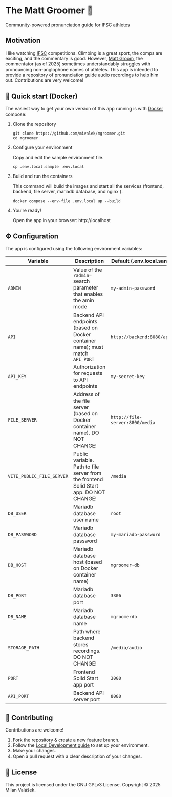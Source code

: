 # The Matt Groomer 🧗

Community-powered pronunciation guide for IFSC athletes

## Motivation

I like watching [IFSC](https://www.ifsc-climbing.org/) competitions. Climbing is a great sport, the comps are exciting, and the commentary is good. However, [Matt Groom](https://www.instagram.com/mattgroom1/?hl=en), the commentator (as of 2025) sometimes understandably struggles with pronouncing non-anglophone names of athletes. This app is intended to provide a repository of pronunciation guide audio recordings to help him out. Contributions are very welcome!

## 🚀 Quick start (Docker)

The easiest way to get your own version of this app running is with [Docker](https://docs.docker.com/) compose:

1. Clone the repository

    ```
    git clone https://github.com/mivalek/mgroomer.git
    cd mgroomer
    ```

1. Configure your environment

    Copy and edit the sample environment file.

    ```
    cp .env.local.sample .env.local
    ```

1. Build and run the containers

    This command will build the images and start all the services (frontend, backend, file server, mariadb database, and nginx  ).

    ```
    docker compose --env-file .env.local up --build
    ```

1. You're ready!

    Open the app in your browser: http://localhost

## ⚙️ Configuration

The app is configured using the following environment variables:

Variable | Description | Default (.env.local.sample)
---------|-------------|----------------------------
`ADMIN` | Value of the `?admin=` search parameter that enables the amin mode | `my-admin-password`
`API` | Backend API endpoints (based on Docker container name); must match `API_PORT` | `http://backend:8080/api/v1`
`API_KEY` | Authorization for requests to API endpoints | `my-secret-key`
`FILE_SERVER` | Address of the file server (based on Docker container name). DO NOT CHANGE! | `http://file-server:8800/media`
`VITE_PUBLIC_FILE_SERVER` | Public variable. Path to file server from the frontend Solid Start app.  DO NOT CHANGE! | `/media`
`DB_USER` | Mariadb database user name | `root`
`DB_PASSWORD` | Mariadb database password | `my-mariadb-password`
`DB_HOST` | Mariadb database host (based on Docker container name) | `mgroomer-db`
`DB_PORT` | Mariadb database port | `3306`
`DB_NAME` | Mariadb database name | `mgroomerdb`
`STORAGE_PATH` | Path where backend stores recordings. DO NOT CHANGE! | `/media/audio`
`PORT` | Frontend Solid Start app port | `3000`
`API_PORT` | Backend API server port | `8080`

## 🙌 Contributing

Contributions are welcome!

1. Fork the repository & create a new feature branch.
2. Follow the [Local Development guide](https://www.google.com/search?q=%23-local-development-without-docker) to set up your environment.
3. Make your changes.
4. Open a pull request with a clear description of your changes.

## 📜 License

This project is licensed under the GNU GPLv3 License. Copyright © 2025 Milan Valášek.


  
